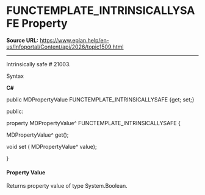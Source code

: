 # FUNCTEMPLATE_INTRINSICALLYSAFE Property

**Source URL:** https://www.eplan.help/en-us/Infoportal/Content/api/2026/topic1509.html

---

Intrinsically safe # 21003.

Syntax

**C#**



public MDPropertyValue FUNCTEMPLATE_INTRINSICALLYSAFE {get; set;}

public:

property MDPropertyValue^ FUNCTEMPLATE_INTRINSICALLYSAFE {

   MDPropertyValue^ get();

   void set (    MDPropertyValue^ value);

}


#### Property Value

Returns property value of type System.Boolean.
